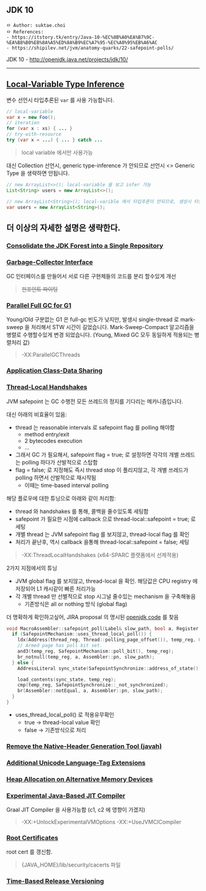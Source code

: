 ## JDK 10

```
ㅁ Author: suktae.choi
ㅁ References:
- https://itstory.tk/entry/Java-10-%EC%8B%A0%EA%B7%9C-%EA%B8%B0%EB%8A%A5%ED%8A%B9%EC%A7%95-%EC%A0%95%EB%A6%AC
- https://shipilev.net/jvm/anatomy-quarks/22-safepoint-polls/
```

JDK 10 - http://openjdk.java.net/projects/jdk/10/

***

## [Local-Variable Type Inference](http://openjdk.java.net/jeps/286)

변수 선언시 타입추론된 `var` 를 사용 가능합니다.

```java
// local-variable
var x = new Foo();
// iteration
for (var x : xs) { ... }
// try-with-resource
try (var x = ...) { ... } catch ...
```

> local variable 에서만 사용가능

대신 Collection 선언시, generic type-inference 가 안되므로 선언시 \<\> Generic Type 을 생략하면 안됩니다.

```java
// new ArrayList<>(); local-variable 을 보고 infer 가능
List<String> users = new ArrayList<>();

// new ArrayList<String>(); local-varible 에서 타입추론이 안되므로, 생성시 타입명시 필요
var users = new ArrayList<String>();
```

## 더 이상의 자세한 설명은 생략한다.

### [Consolidate the JDK Forest into a Single Repository](http://openjdk.java.net/jeps/296)

### [Garbage-Collector Interface](http://openjdk.java.net/jeps/304)

GC 인터페이스를 만들어서 서로 다른 구현체들의 코드를 분리 할수있게 개선

> ~~핀포인트 파이팅~~

### [Parallel Full GC for G1](http://openjdk.java.net/jeps/307)

Young/Old 구분없는 G1 은 full-gc 빈도가 낮지만, 발생시 single-thread 로 mark-sweep 을 처리해서 STW 시간이 길었습니다. Mark-Sweep-Compact 알고리즘을 병렬로 수행할수있게 변경 되었습니다. (Young, Mixed GC 모두 동일하게 적용되는 병렬처리 값)

> -XX:ParallelGCThreads

### [Application Class-Data Sharing](http://openjdk.java.net/jeps/310)

### [Thread-Local Handshakes](http://openjdk.java.net/jeps/312)

JVM safepoint 는 GC 수행전 모든 쓰레드의 정지를 기다리는 메카니즘입니다.

대신 아래의 비효율이 있음:

- thread 는 reasonable intervals 로 safepoint flag 를 polling 해야함
  - method entry/exit
  - 2 bytecodes execution
  - ...
- 그래서 GC 가 필요해서, safepoint flag = true; 로 설정하면 각각의 개별 쓰레드는 polling 하다가 산발적으로 스탑함
- flag = false; 로 지정해도 즉시 thread stop 이 풀리지않고, 각 개별 쓰레드가 polling 하면서 산발적으로 재시작됨
  - 이때는 time-based interval polling

해당 플로우에 대한 튜닝으로 아래와 같이 처리함:

- thread 와 handshakes 를 통해, 콜백을 줄수있도록 세팅함
- safepoint 가 필요한 시점에 callback 으로 thread-local::safepoint = true; 로 세팅
- 개별 thread 는 JVM safepoint flag 를 보지않고, thread-local flag 를 확인
- 처리가 끝난후, 역시 callback 을통해 thread-local::safepoint = false; 세팅

> -XX:ThreadLocalHandshakes (x64-SPARC 플랫폼에서 선제적용)

2가지 지점에서의 튜닝

- JVM global flag 를 보지않고, thread-local 을 확인. 해당값은 CPU registry 에 저장되어 L1 캐시같이 빠른 처리가능
- 각 개별 thread 만 선별적으로 stop 시그널 줄수있는 mechanism 을 구축해놓음
  - 기존방식은 all or nothing 방식 (global flag)

더 명확하게 확인하고싶어, JIRA proposal 의 명시된 [openjdk code](https://github.com/openjdk/jdk/blob/master/src/hotspot/cpu/sparc/macroAssembler_sparc.cpp#L238) 를 찾음

```cpp
void MacroAssembler::safepoint_poll(Label& slow_path, bool a, Register thread_reg, Register temp_reg) {
  if (SafepointMechanism::uses_thread_local_poll()) {
    ldx(Address(thread_reg, Thread::polling_page_offset()), temp_reg, 0);
    // Armed page has poll bit set.
    and3(temp_reg, SafepointMechanism::poll_bit(), temp_reg);
    br_notnull(temp_reg, a, Assembler::pn, slow_path);
  } else {
    AddressLiteral sync_state(SafepointSynchronize::address_of_state());

    load_contents(sync_state, temp_reg);
    cmp(temp_reg, SafepointSynchronize::_not_synchronized);
    br(Assembler::notEqual, a, Assembler::pn, slow_path);
  }
}
```

- uses_thread_local_poll() 로 적용유무확인
  - true -> thread-local value 확인
  - false -> 기존방식으로 처리

### [Remove the Native-Header Generation Tool (javah)](http://openjdk.java.net/jeps/313)

### [Additional Unicode Language-Tag Extensions](http://openjdk.java.net/jeps/314)

### [Heap Allocation on Alternative Memory Devices](http://openjdk.java.net/jeps/316)

### [Experimental Java-Based JIT Compiler](http://openjdk.java.net/jeps/317)

Graal JIT Compiler 을 사용가능함 (c1, c2 에 영향이 가겠지)

> -XX:+UnlockExperimentalVMOptions -XX:+UseJVMCICompiler

### [Root Certificates](http://openjdk.java.net/jeps/319)

root cert 를 갱신함.

> {JAVA_HOME}/lib/security/cacerts 파일

### [Time-Based Release Versioning](http://openjdk.java.net/jeps/322)